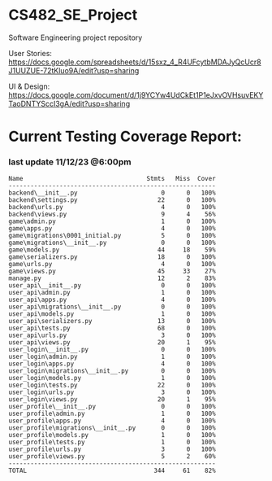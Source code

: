 # CS482_SE_Project
Software Engineering project repository


User Stories:
https://docs.google.com/spreadsheets/d/15sxz_4_R4UFcytbMDAJyQcUcr8J1UUZUE-72tKluo9A/edit?usp=sharing

UI & Design:
https://docs.google.com/document/d/1j9YCYw4UdCkEt1P1eJxvOVHsuvEKYTaoDNTYSccI3gA/edit?usp=sharing


# Current Testing Coverage Report:
### last update 11/12/23 @6:00pm
```PS C:\Users\Sajiv\local_repos\CS482_SE_Project\django_react_starter\backend> coverage report
Name                                  Stmts   Miss  Cover
---------------------------------------------------------
backend\__init__.py                       0      0   100%
backend\settings.py                      22      0   100%
backend\urls.py                           4      0   100%
backend\views.py                          9      4    56%
game\admin.py                             1      0   100%
game\apps.py                              4      0   100%
game\migrations\0001_initial.py           5      0   100%
game\migrations\__init__.py               0      0   100%
game\models.py                           44     18    59%
game\serializers.py                      18      0   100%
game\urls.py                              4      0   100%
game\views.py                            45     33    27%
manage.py                                12      2    83%
user_api\__init__.py                      0      0   100%
user_api\admin.py                         1      0   100%
user_api\apps.py                          4      0   100%
user_api\migrations\__init__.py           0      0   100%
user_api\models.py                        1      0   100%
user_api\serializers.py                  13      0   100%
user_api\tests.py                        68      0   100%
user_api\urls.py                          3      0   100%
user_api\views.py                        20      1    95%
user_login\__init__.py                    0      0   100%
user_login\admin.py                       1      0   100%
user_login\apps.py                        4      0   100%
user_login\migrations\__init__.py         0      0   100%
user_login\models.py                      1      0   100%
user_login\tests.py                      22      0   100%
user_login\urls.py                        3      0   100%
user_login\views.py                      20      1    95%
user_profile\__init__.py                  0      0   100%
user_profile\admin.py                     1      0   100%
user_profile\apps.py                      4      0   100%
user_profile\migrations\__init__.py       0      0   100%
user_profile\models.py                    1      0   100%
user_profile\tests.py                     1      0   100%
user_profile\urls.py                      3      0   100%
user_profile\views.py                     5      2    60%
---------------------------------------------------------
TOTAL                                   344     61    82%
```
